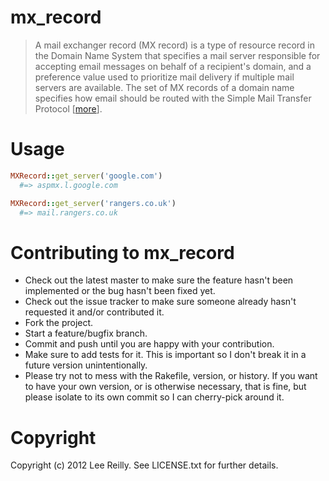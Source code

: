 # mx_record

> A mail exchanger record (MX record) is a type of resource record in the Domain Name System that specifies a mail server responsible for accepting email messages on behalf of a recipient's domain, and a preference value used to prioritize mail delivery if multiple mail servers are available. The set of MX records of a domain name specifies how email should be routed with the Simple Mail Transfer Protocol [[more](http://en.wikipedia.org/wiki/MX_record)].

# Usage

```ruby
MXRecord::get_server('google.com')
  #=> aspmx.l.google.com
```    
    
```ruby
MXRecord::get_server('rangers.co.uk')
  #=> mail.rangers.co.uk
```

# Contributing to mx_record

* Check out the latest master to make sure the feature hasn't been implemented or the bug hasn't been fixed yet.
* Check out the issue tracker to make sure someone already hasn't requested it and/or contributed it.
* Fork the project.
* Start a feature/bugfix branch.
* Commit and push until you are happy with your contribution.
* Make sure to add tests for it. This is important so I don't break it in a future version unintentionally.
* Please try not to mess with the Rakefile, version, or history. If you want to have your own version, or is otherwise necessary, that is fine, but please isolate to its own commit so I can cherry-pick around it.

# Copyright

Copyright (c) 2012 Lee Reilly. See LICENSE.txt for
further details.

